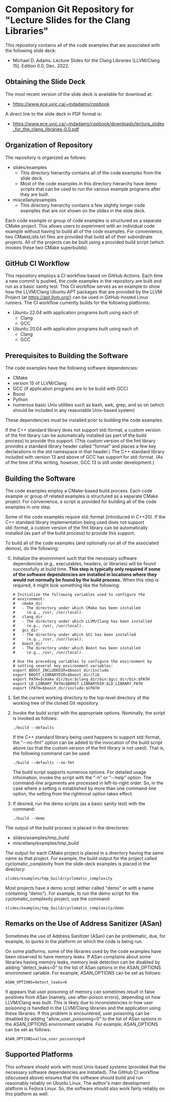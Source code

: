 Companion Git Repository for "Lecture Slides for the Clang Libraries"
=====================================================================

This repository contains all of the code examples that are associated
with the following slide deck:

  - Michael D. Adams.
    Lecture Slides for the Clang Libraries [LLVM/Clang 15].
    Edition 0.0,
    Dec. 2022.

Obtaining the Slide Deck
------------------------

The most recent version of the slide deck is available for download at:

  - <https://www.ece.uvic.ca/~mdadams/cppbook>

A direct link to the slide deck in PDF format is:

  - <https://www.ece.uvic.ca/~mdadams/cppbook/downloads/lecture_slides_for_the_clang_libraries-0.0.pdf>

Organization of Repository
--------------------------

The repository is organized as follows:

- slides/examples
  - This directory hierarchy contains all of the code examples from the
    slide deck.
  - Most of the code examples in this directory hierarchy have demo
    scripts that can be used to run the various example programs after
    they are built.
- miscellany/examples
  - This directory hierarchy contains a few slightly longer code examples
    that are not shown on the slides in the slide deck.

Each code example or group of code examples is structured as a separate
CMake project.
This allows users to experiment with an individual code example without
having to build all of the code examples.
For convenience, two CMakeLists.txt files are provided that build all of
their subordinate projects.  All of the projects can be built using a
provided build script (which invokes these two CMake superbuilds).

GitHub CI Workflow
------------------

This repository employs a CI workflow based on GitHub Actions.
Each time a new commit is pushed, the code examples in the repository
are built and run as a basic sanity test.
This CI workflow serves as an example to show how the LLVM/Clang
Ubuntu APT packages that are provided by the LLVM Project (at
<https://apt.llvm.org/>) can be used in GitHub-hosted Linux runners.
The CI workflow currently builds for the following platforms:

  - Ubuntu 22.04 with application programs built using each of:
    - Clang
    - GCC
  - Ubuntu 20.04 with application programs built using each of:
    - Clang
    - GCC

Prerequisites to Building the Software
--------------------------------------

The code examples have the following software dependencies:

  - CMake
  - version 15 of LLVM/Clang
  - GCC (if application programs are to be build with GCC)
  - Boost
  - Python
  - numerous basic Unix utilities such as bash, awk, grep, and so on
    (which should be included in any reasonable Unix-based system)

These dependencies must be installed prior to building the code examples.

If the C++ standard library does not support std::format, a custom version
of the fmt library can be automatically installed (as part of the build
process) to provide this support.  (This custom version of the fmt library
provides a standard library header called "format" and places a few key
declarations in the std namespace in that header.)  The C++ standard
library included with version 13 and above of GCC has support for
std::format.  (As of the time of this writing, however, GCC 13 is still
under development.)

Building the Software
---------------------

The code examples employ a CMake-based build process.  Each code example
or group of related examples is structured as a separate CMake project.
For convenience, a script is provided for building all of the code
examples in one step.

Some of the code examples require std::format (introduced in C++20).
If the C++ standard library implementation being used does not support
std::format, a custom version of the fmt library can be automatically
installed (as part of the build process) to provide this support.

To build all of the code examples (and optionally run all of the associated
demos), do the following:

0. Initialize the environment such that the necessary software dependencies
   (e.g., executables, headers, or libraries) will be found successfully
   at build time.
   **This step is typically only required if some of the software dependencies
   are installed in locations where they would not normally be found by the
   build process.**
   When this step is required, it might look something like the following:

       # Initialize the following variables used to configure the
       # environment:
       #   cmake_dir
       #   - The directory under which CMake has been installed
       #     (e.g., /usr, /usr/local).
       #   clang_dir
       #   - The directory under which LLVM/Clang has been installed
       #     (e.g., /usr, /usr/local).
       #   gcc_dir
       #   - The directory under which GCC has been installed
       #     (e.g., /usr, /usr/local).
       #   boost_dir
       #   - The directory under which Boost has been installed
       #     (e.g., /usr, /usr/local).

       # Use the preceding variables to configure the environment by
       # setting several key environment variables:
       export BOOST_INCLUDEDIR=$boost_dir/include
       export BOOST_LIBRARYDIR=$boost_dir/lib
       export PATH=$cmake_dir/bin:$clang_dir/bin:$gcc_dir/bin:$PATH
       export LD_LIBRARY_PATH=$BOOST_LIBRARYDIR:$LD_LIBRARY_PATH
       export CPATH=$boost_dir/include:$CPATH

1. Set the current working directory to the top-level directory of the
working tree of the cloned Git repository.

2. Invoke the build script with the appropriate options.  Nominally, the
   script is invoked as follows:

       ./build --defaults

   If the C++ standard library being used happens to support std::format, the
   "--no-fmt" option can be added to the invocation of the build script above
   (so that the custom version of the fmt library is not used).  That is,
   the following command can be used:

       ./build --defaults --no-fmt

   The build script supports numerous options.  For detailed usage
   information, invoke the script with the "-h" or "--help" option.
   The command-line arguments are processed in left-to-right order.
   So, in the case where a setting is established by more than one
   command-line option, the setting from the rightmost option
   takes effect.

3. If desired, run the demo scripts (as a basic sanity test) with the
command:

       ./build --demo

The output of the build process is placed in the directories:

  - slides/examples/tmp_build
  - miscellany/examples/tmp_build

The output for each CMake project is placed in a directory having the same
name as that project.  For example, the build output for the project called
cyclomatic_complexity from the slide-deck examples is placed in the directory:

    slides/examples/tmp_build/cyclomatic_complexity

Most projects have a demo script (either called "demo" or with a name
containing "demo").  For example, to run the demo script for the
cyclomatic_complexity project, use the command:

    slides/examples/tmp_build/cyclomatic_complexity/demo

Remarks on the Use of Address Sanitizer (ASan)
----------------------------------------------

Sometimes the use of Address Sanitizer (ASan) can be problematic, due,
for example, to quirks in the platform on which the code is being run.

On some platforms, some of the libraries used by the code examples
have been observed to have memory leaks.  If ASan complains about some
libraries having memory leaks, memory leak detection can be disabled
by adding "detect_leaks=0" to the list of ASan options in the ASAN_OPTIONS
environment variable.  For example, ASAN_OPTIONS can be set as follows:

    ASAN_OPTIONS=detect_leaks=0

It appears that user poisoning of memory can sometimes result in false
positives from ASan (namely, use-after-poison errors), depending on how
LLVM/Clang was built.  This is likely due to inconsistencies in how
user poisoning is handled in the LLVM/Clang libraries and the application
using these libraries.  If this problem is encountered, user poisoning
can be disabled by adding "allow_user_poisoning=0" to the list of ASan
options in the ASAN_OPTIONS environment variable.  For example,
ASAN_OPTIONS can be set as follows:

    ASAN_OPTIONS=allow_user_poisoning=0

Supported Platforms
-------------------

This software should work with most Unix-based systems (provided that
the necessary software dependencies are installed).
The GitHub CI workflow (discussed above) ensures that the software should
build and run reasonably reliably on Ubuntu Linux.
The author's main development platform is Fedora Linux.
So, the software should also work fairly reliably on this platform as well.
